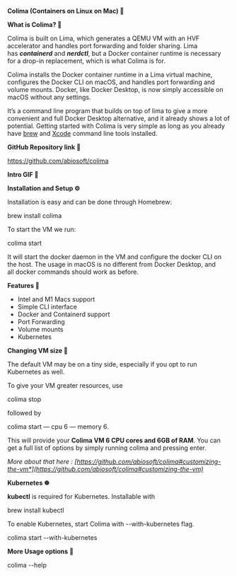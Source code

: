 ﻿**Colima (Containers on Linux on Mac) 🐳**

**What is Colima? 🤔**

Colima is built on Lima, which generates a QEMU VM with an HVF accelerator and handles port forwarding and folder sharing. Lima has ***containerd*** and ***nerdctl***, but a Docker container runtime is necessary for a drop-in replacement, which is what Colima is for.

Colima installs the Docker container runtime in a Lima virtual machine, configures the Docker CLI on macOS, and handles port forwarding and volume mounts. Docker, like Docker Desktop, is now simply accessible on macOS without any settings.

It’s a command line program that builds on top of lima to give a more convenient and full Docker Desktop alternative, and it already shows a lot of potential. Getting started with Colima is very simple as long as you already have [brew](https://brew.sh/) and [Xcode](https://developer.apple.com/xcode/) command line tools installed.

**GitHub Repository link 🔐**

<https://github.com/abiosoft/colima>

**Intro GIF 📌**

**Installation and Setup ⚙️**

Installation is easy and can be done through Homebrew:

brew install colima

To start the VM we run:

colima start


It will start the docker daemon in the VM and configure the docker CLI on the host. The usage in macOS is no different from Docker Desktop, and all docker commands should work as before.

**Features 💯**

- Intel and M1 Macs support
- Simple CLI interface
- Docker and Containerd support
- Port Forwarding
- Volume mounts
- Kubernetes

**Changing VM size 🛐**

The default VM may be on a tiny side, especially if you opt to run Kubernetes as well.

To give your VM greater resources, use

colima stop

followed by

colima start — cpu 6 — memory 6.

This will provide your **Colima VM 6 CPU cores and 6GB of RAM**. You can get a full list of options by simply running colima and pressing enter.

*More about that here : [https://github.com/abiosoft/colima#customizing-the-vm*](https://github.com/abiosoft/colima#customizing-the-vm)*

**Kubernetes ☸️**

**kubectl** is required for Kubernetes. Installable with

brew install kubectl

To enable Kubernetes, start Colima with --with-kubernetes flag.

colima start --with-kubernetes

**More Usage options 📜**

colima --help

